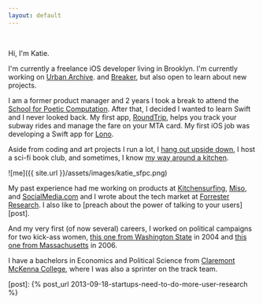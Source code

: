 ```yaml
---
layout: default
---
```


<br>

Hi, I'm Katie. 

I'm currently a freelance iOS developer living in Brooklyn. I'm currently working on <a href="http://urbanarchive.nyc">Urban Archive</a>. and <a href="http://breaker.audio">Breaker</a>, but also open to learn about new projects. 

I am a former product manager and 2 years I took a break to attend the<a href="http://sfpc.io/"> School for Poetic Computation</a>. After that, I decided I wanted to learn Swift and I never looked back. My first app, <a href="https://itunes.apple.com/us/app/roundtrip-mta/id1023476036?ls=1&mt=8">RoundTrip</a>, helps you track your subway rides and manage the fare on your MTA card. My first iOS job was developing a Swift app for <a href="https://lono.io">Lono</a>.  

Aside from coding and art projects I run a lot, I <a href="https://www.instagram.com/p/BA7XeuCno6A/">hang out upside down</a>, I host a sci-fi book club, and sometimes, I know <a href="https://instagram.com/p/zUvaxNno4W">my way around a kitchen</a>. 

![me]({{ site.url }}/assets/images/katie_sfpc.png)

My past experience had me working on products at <a href="https://www.kitchensurfing.com">Kitchensurfing</a>, <a href="https://www.crunchbase.com/organization/miso">Miso</a>, and <a href="https://www.crunchbase.com/organization/socialmedia">SocialMedia.com</a> and I wrote about the tech market at <a href="https://www.forrester.com/home/">Forrester Research</a>.  I also like to [preach about the power of talking to your users][post].

And my very first (of now several) careers, I  worked on political campaigns for two kick-ass women, <a href="http://www.murray.senate.gov/public/">this one from Washington State</a> in 2004 and <a href="http://www.debgoldberg.com">this one from Massachusetts</a> in 2006. 

I have a bachelors in Economics and Political Science from <a href="http://www.claremontmckenna.edu">Claremont McKenna College</a>, where I was also a sprinter on the track team. 




[post]:      {% post_url 2013-09-18-startups-need-to-do-more-user-research %}

